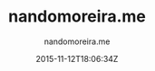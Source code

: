 ---
title: "nandomoreira.me"
github: https://github.com/nandomoreirame/nandomoreira-jekyll-theme
demo: http://nandomoreira.me/nandomoreira-jekyll-theme/
author: nandomoreira.me
draft: true
ssg:
  - Jekyll
cms:
  - No Cms
date: 2015-11-12T18:06:34Z
github_branch: master
---